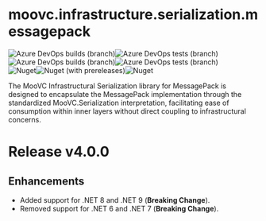# moovc.infrastructure.serialization.messagepack

<img alt="Azure DevOps builds (branch)" src="https://img.shields.io/azure-devops/build/vmartinspaul/MooVC/7/master?label=master&style=plastic" /><img alt="Azure DevOps tests (branch)" src="https://img.shields.io/azure-devops/tests/vmartinspaul/MooVC/7/master?label=Tests%20%28master%29&style=plastic" /><BR /><img alt="Azure DevOps builds (branch)" src="https://img.shields.io/azure-devops/build/vmartinspaul/MooVC/7/develop?label=develop&style=plastic" /><img alt="Azure DevOps tests (branch)" src="https://img.shields.io/azure-devops/tests/vmartinspaul/MooVC/7/develop?label=Tests%20%28develop%29&style=plastic" /><BR /><img alt="Nuget" src="https://img.shields.io/nuget/v/moovc.infrastructure.serialization.messagepack?style=plastic" /><img alt="Nuget (with prereleases)" src="https://img.shields.io/nuget/vpre/moovc.infrastructure.serialization.messagepack?style=plastic" /><img alt="Nuget" src="https://img.shields.io/nuget/dt/moovc.infrastructure.serialization.messagepack?style=plastic" />

The MooVC Infrastructural Serialization library for MessagePack is designed to encapsulate the MessagePack implementation through the standardized MooVC.Serialization interpretation, facilitating ease of consumption within inner layers without direct coupling to infrastructural concerns.

# Release v4.0.0

## Enhancements

- Added support for .NET 8 and .NET 9 (**Breaking Change**).
- Removed support for .NET 6 and .NET 7 (**Breaking Change**).